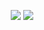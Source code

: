 <p align="center">
  <img src ="https://github-readme-stats.vercel.app/api?username=DotDebian&show_icons=true&count_private=true&theme=darcula&hide_border=true&hide=issues,contribs&include_all_commits=true&bg_color=00000000">
  <img src ="https://github-readme-stats.vercel.app/api/top-langs/?username=DotDebian&layout=compact&hide_border=true&theme=darcula&bg_color=00000000&langs_count=10&hide=jupyter%20notebook,tex,css,php">
</p>

<!---
DotDebian/DotDebian is a ✨ special ✨ repository because its `README.md` (this file) appears on your GitHub profile.
You can click the Preview link to take a look at your changes.
--->
